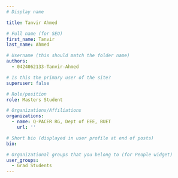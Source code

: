 ```yaml
---
# Display name

title: Tanvir Ahmed

# Full name (for SEO)
first_name: Tanvir
last_name: Ahmed

# Username (this should match the folder name)
authors:
  - 0424062133-Tanvir-Ahmed

# Is this the primary user of the site?
superuser: false

# Role/position
role: Masters Student 

# Organizations/Affiliations
organizations:
  - name: Q-PACER RG, Dept of EEE, BUET
    url: ''

# Short bio (displayed in user profile at end of posts)
bio: 

# Organizational groups that you belong to (for People widget)
user_groups:
  - Grad Students
---
```

